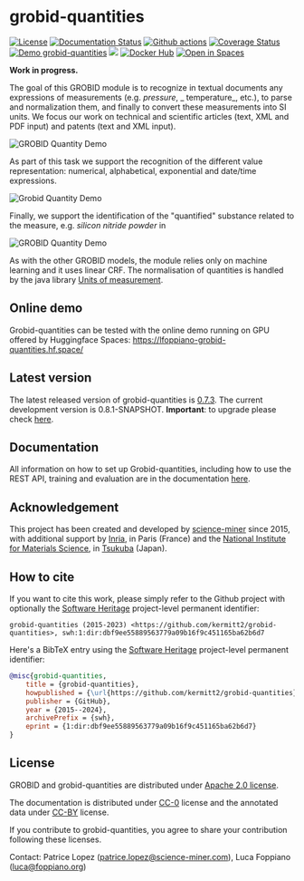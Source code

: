 # grobid-quantities

[![License](http://img.shields.io/:license-apache-blue.svg)](http://www.apache.org/licenses/LICENSE-2.0.html)
[![Documentation Status](https://readthedocs.org/projects/grobid-quantities/badge/?version=latest)](https://readthedocs.org/projects/grobid-quantities/?badge=latest)
[![Github actions](https://github.com/kermitt2/grobid-quantities/actions/workflows/ci-build.yml/badge.svg)](https://github.com/kermitt2/grobid-quantities/actions/workflows/ci-build.yml/badge.svg)
[![Coverage Status](https://coveralls.io/repos/kermitt2/grobid-quantities/badge.svg)](https://coveralls.io/r/kermitt2/grobid-quantities)
[![Demo grobid-quantities](https://img.shields.io/website-up-down-green-red/https/lfoppiano-grobid-quantities.hf.space.svg)](https://lfoppiano-grobid-quantities.hf.space)
[![](https://jitpack.io/v/kermitt2/grobid-quantities.svg)](https://jitpack.io/#kermitt2/grobid-quantities)
[![Docker Hub](https://img.shields.io/docker/pulls/lfoppiano/grobid-quantities.svg)](https://hub.docker.com/r/lfoppiano/grobid-quantities/ "Docker Pulls")
[![Open in Spaces](https://huggingface.co/datasets/huggingface/badges/raw/main/open-in-hf-spaces-sm.svg)](https://lfoppiano-grobid-quantities.hf.space/)

__Work in progress.__

The goal of this GROBID module is to recognize in textual documents any expressions of measurements (e.g. _pressure_, _
temperature_, etc.), to parse and normalization them, and finally to convert these measurements into SI units.
We focus our work on technical and scientific articles (text, XML and PDF input) and patents (text and XML input).

![GROBID Quantity Demo](doc/img/Screenshot2.png)

As part of this task we support the recognition of the different value representation: numerical, alphabetical,
exponential and date/time expressions.

![Grobid Quantity Demo](doc/img/Screenshot7.png)

Finally, we support the identification of the "quantified" substance related to the measure, e.g. _silicon nitride
powder_ in

![GROBID Quantity Demo](doc/img/Screenshot5.png)

As with the other GROBID models, the module relies only on machine learning and it uses linear CRF.
The normalisation of quantities is handled by the java
library [Units of measurement](http://unitsofmeasurement.github.io/).

## Online demo

Grobid-quantities can be tested with the online demo running on GPU offered by Huggingface Spaces: https://lfoppiano-grobid-quantities.hf.space/

## Latest version

The latest released version of grobid-quantities is [0.7.3](https://github.com/kermitt2/grobid-quantities/releases/tag/v0.7.3). The current development version is 0.8.1-SNAPSHOT.
**Important**: to upgrade please check [here](https://grobid-quantities.readthedocs.io/en/latest/gettingStarted/#upgrade).


## Documentation

All information on how to set up Grobid-quantities, including how to use the REST API, training and evaluation are in the documentation [here](http://grobid-quantities.readthedocs.io).


## Acknowledgement

This project has been created and developed by [science-miner](https://www.science-miner.com) since 2015, with
additional support by [Inria](http://www.inria.fr), in Paris (France) and the [National Institute for Materials Science](http://www.nims.go.jp),
in [Tsukuba](https://en.wikipedia.org/wiki/Tsukuba,_Ibaraki) (Japan).

## How to cite

If you want to cite this work, please simply refer to the Github project with optionally
the [Software Heritage](https://www.softwareheritage.org/) project-level permanent identifier:

```
grobid-quantities (2015-2023) <https://github.com/kermitt2/grobid-quantities>, swh:1:dir:dbf9ee55889563779a09b16f9c451165ba62b6d7
```

Here's a BibTeX entry using the [Software Heritage](https://www.softwareheritage.org/) project-level permanent
identifier:

```bibtex
@misc{grobid-quantities,
    title = {grobid-quantities},
    howpublished = {\url{https://github.com/kermitt2/grobid-quantities}},
    publisher = {GitHub},
    year = {2015--2024},
    archivePrefix = {swh},
    eprint = {1:dir:dbf9ee55889563779a09b16f9c451165ba62b6d7}
}
```

## License

GROBID and grobid-quantities are distributed under [Apache 2.0 license](http://www.apache.org/licenses/LICENSE-2.0).

The documentation is distributed under [CC-0](https://creativecommons.org/publicdomain/zero/1.0/) license and the
annotated data under [CC-BY](https://creativecommons.org/licenses/by/4.0/) license.

If you contribute to grobid-quantities, you agree to share your contribution following these licenses.

Contact: Patrice Lopez (<patrice.lopez@science-miner.com>), Luca Foppiano (<luca@foppiano.org>)
